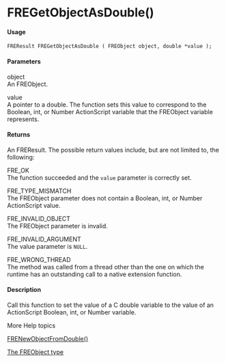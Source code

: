 # FREGetObjectAsDouble()

#### Usage

    FREResult FREGetObjectAsDouble ( FREObject object, double *value );

#### Parameters

object  
An FREObject.

value  
A pointer to a double. The function sets this value to correspond to the
Boolean, int, or Number ActionScript variable that the FREObject variable
represents.

#### Returns

An FREResult. The possible return values include, but are not limited to, the
following:

FRE_OK  
The function succeeded and the `value` parameter is correctly set.

FRE_TYPE_MISMATCH  
The FREObject parameter does not contain a Boolean, int, or Number ActionScript
value.

FRE_INVALID_OBJECT  
The FREObject parameter is invalid.

FRE_INVALID_ARGUMENT  
The value parameter is `NULL`.

FRE_WRONG_THREAD  
The method was called from a thread other than the one on which the runtime has
an outstanding call to a native extension function.

#### Description

Call this function to set the value of a C double variable to the value of an
ActionScript Boolean, int, or Number variable.

More Help topics

[FRENewObjectFromDouble()](./frenewobjectfromdouble.md)

[The FREObject type](../../coding-the-native-side-with-c/the-freobject-type.md)
